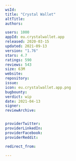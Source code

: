 ```yaml
---
wsId: 
title: "Crystal Wallet"
altTitle: 
authors:

users: 1000
appId: eu.crystalwallet.app
released: 2020-03-15
updated: 2021-09-13
version: "1.76"
stars: 4.7
ratings: 590
reviews: 543
size: 63M
website: 
repository: 
issue: 
icon: eu.crystalwallet.app.png
bugbounty: 
verdict: wip
date: 2021-04-13
signer: 
reviewArchive:


providerTwitter: 
providerLinkedIn: 
providerFacebook: 
providerReddit: 

redirect_from:

---
```



